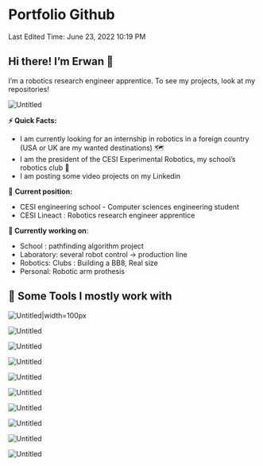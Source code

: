 # Portfolio Github

Last Edited Time: June 23, 2022 10:19 PM

## **Hi there! I’m Erwan** 👋

I’m a robotics research engineer apprentice. To see my projects, look at my repositories!

![Untitled](Untitled.png)

**⚡️ Quick Facts:**

- I am currently looking for an internship in robotics in a foreign country (USA or UK are my wanted destinations) 🗺️
- I am the president of the CESI Experimental Robotics, my school’s robotics club 🤖
- I am posting some video projects on my Linkedin

🔄 **Current position:** 

- CESI engineering school - Computer sciences engineering student
- CESI Lineact : Robotics research engineer apprentice

**🦾 Currently working on**:

- School : pathfinding algorithm project
- Laboratory: several robot control → production line
- Robotics: Clubs : Building a BB8, Real size
- Personal: Robotic arm prothesis

## **🚀 Some Tools I mostly work with**

![Untitled|width=100px](Untitled%201.png)

![Untitled](Untitled%202.png)

![Untitled](Untitled%203.png)

![Untitled](Untitled%204.png)

![Untitled](Untitled%205.png)

![Untitled](Untitled%206.png)

![Untitled](Untitled%207.png)

![Untitled](Untitled%208.png)

![Untitled](Untitled%209.png)

![Untitled](Untitled%2010.png)

<!--
**R1leMargoulin/R1leMargoulin** is a ✨ _special_ ✨ repository because its `README.md` (this file) appears on your GitHub profile.

Here are some ideas to get you started:

- 🔭 I’m currently working on ...
- 🌱 I’m currently learning ...
- 👯 I’m looking to collaborate on ...
- 🤔 I’m looking for help with ...
- 💬 Ask me about ...
- 📫 How to reach me: ...
- 😄 Pronouns: ...
- ⚡ Fun fact: ...
-->
